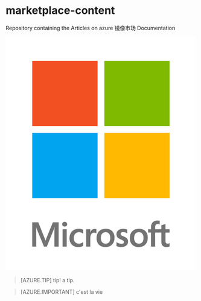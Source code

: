 # marketplace-content
Repository containing the Articles on azure 镜像市场 Documentation

![logo](./media/logo2.jpg)

> [AZURE.TIP] tip!
> a tip.

> [AZURE.IMPORTANT]
> c'est la vie
